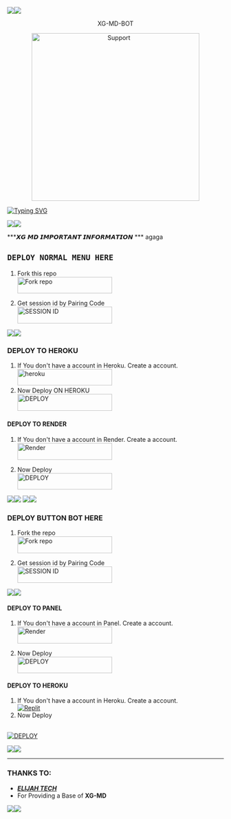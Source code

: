 <a><img src='https://i.imgur.com/LyHic3i.gif'/></a><a><img src='https://i.imgur.com/LyHic3i.gif'/></a>


<p align="center">                                                   XG-MD-BOT 


</p>
<p align="center"> 
  <a href="https://whatsapp.com/channel/0029VaihcQv84Om8LP59fO3f">
    <img alt=Support height="390" src="https://files.catbox.moe/sfk02i.jpg"> 
    </p>

<a href="https://git.io/typing-svg"><img src="https://readme-typing-svg.demolab.com?font=Fira+Code&pause=1000&random=false&width=435&lines=THIS+IS+XG-MD+MADE+IN+KENYA+🇰🇪" alt="Typing SVG" /></a>


<a><img src='https://i.imgur.com/LyHic3i.gif'/></a><a><img src='https://i.imgur.com/LyHic3i.gif'/></a>


***𝙓𝙂 𝙈𝘿 𝙄𝙈𝙋𝙊𝙍𝙏𝘼𝙉𝙏 𝙄𝙉𝙁𝙊𝙍𝙈𝘼𝙏𝙄𝙊𝙉 ***
agaga


## `DEPLOY NORMAL MENU HERE` 
 
1.  Fork this repo
     <br>
<a href='https://gitHub.com/rich-gaga/XG-MD/fork' target="_blank"><img alt='Fork repo' src="https://img.shields.io/badge/FORK THIS REPO-h?color=yellow&style=for-the-badge&logo=XG MD" width="220" height="38.45"/></a>


2. Get session id by Pairing Code
    <br>
<a href='https://xgaga-session.onrender.com' target="_blank"><img alt='SESSION ID' src="https://img.shields.io/badge/GET SESSION-h?color=red&style=for-the-badge&logo=XGAGA" width="220" height="38.45"/></a>

<a><img src='https://i.imgur.com/LyHic3i.gif'/></a><a><img src='https://i.imgur.com/LyHic3i.gif'/></a>

### DEPLOY TO HEROKU 

1. If You don't have a account in Heroku. Create a account.
    <br>
<a href='https://heroku.com' target="_blank"><img alt='heroku' src="https://img.shields.io/badge/CREATE ACCOUNT-h?color=blue&style=for-the-badge&logo=XGAGA" width="220" height="38.45"/></a>
   <br>
2. Now Deploy ON HEROKU 
    <br>
<a href='https://dashboard.heroku.com/new?template=https://github.com/rich-gaga/XG-MD/tree/main' target="_blank"><img alt='DEPLOY' src="https://img.shields.io/badge/DEPLOY NOW-h?color=green&style=for-the-badge&logo=XGAGA" width="220" height="38.45"/></a>


#### DEPLOY TO RENDER

1. If You don't have a account in Render. Create a account.
    <br>
<a href='https://dashboard.render.com/register' target="_blank"><img alt='Render' src="https://img.shields.io/badge/CREATE ACCOUNT-h?color=green&style=for-the-badge&logo=XGAGA" width="220" height="38.45"/></a>

2. Now Deploy
    <br>
<a href='https://dashboard.render.com' target="_blank"><img alt='DEPLOY' src="https://img.shields.io/badge/DEPLOY NOW-h?color=green&style=for-the-badge&logo=XGAGA" width="220" height="38.45"/></a>

<a><img src='https://i.imgur.com/LyHic3i.gif'/></a><a><img src='https://i.imgur.com/LyHic3i.gif'/></a>
<a><img src='https://i.imgur.com/LyHic3i.gif'/></a><a><img src='https://i.imgur.com/LyHic3i.gif'/></a>

### DEPLOY BUTTON BOT HERE


1. Fork the repo
    <br>
<a href='https://github.com/rich-gaga/XG-MD/fork' target="_blank"><img alt='Fork repo' src="https://img.shields.io/badge/FORK THIS REPO-h?color=red&style=for-the-badge&logo=XGAGA" width="220" height="38.45"/></a>


2. Get session id by Pairing Code
    <br>
<a href='https://xgaga-session.onrender.com' target="_blank"><img alt='SESSION ID' src="https://img.shields.io/badge/GET SESSION-h?color=white&style=for-the-badge&logo=XGAGA" width="220" height="38.45"/></a>

<a><img src='https://i.imgur.com/LyHic3i.gif'/></a><a><img src='https://i.imgur.com/LyHic3i.gif'/></a>

#### DEPLOY TO PANEL

1. If You don't have a account in Panel. Create a account.
    <br>
<a href='https://bot-hosting.net/?aff=1086839354611212288' target="_blank"><img alt='Render' src="https://img.shields.io/badge/GET SESSION-h?color=red&style=for-the-badge&logo=XGAGA" width="220" height="38.45"/></a>

2. Now Deploy
    <br>
<a href='https://bot-hosting.net/?aff=1086839354611212288' target="_blank"><img alt='DEPLOY' src="https://img.shields.io/badge/GET SESSION-h?color=red&style=for-the-badge&logo=XGAGA" width="220" height="38.45"/></a>


#### DEPLOY TO HEROKU 

1. If You don't have a account in Heroku. Create a account.
    <br>
<a href='https://heroku.com' target="_blank"><img alt='Replit' src='https://img.shields.io/badge/-Create-black?style=for-the-badge&logo=heroku'/></a>
   <br>
2. Now Deploy
<br>
<a href='https://dashboard.heroku.com/new?template=https://github.com/rich-gaga/XG-MD' target="_blank"><img alt='DEPLOY' src='https://img.shields.io/badge/-DEPLOY-black?style=for-the-badge&logo=heroku'/></a>


<a><img src='https://i.imgur.com/LyHic3i.gif'/></a><a><img src='https://i.imgur.com/LyHic3i.gif'/></a>


***

### THANKS TO:
- [***ELIJAH TECH***]('https://github.com/ELIJAH-Ombogo)
- For Providing a Base of **XG-MD**

<a><img src='https://i.imgur.com/LyHic3i.gif'/></a><a><img src='https://i.imgur.com/LyHic3i.gif'/></a>
